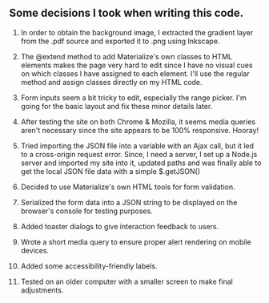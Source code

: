 ## Some decisions I took when writing this code.

1. In order to obtain the background image, I extracted the gradient layer from the .pdf source and exported it to .png using Inkscape.

2. The @extend method to add Materialize's own classes to HTML elements makes the page very hard to edit since I have no visual cues on which classes I have assigned to each element. I'll use the regular method and assign classes directly on my HTML code. 

3. Form inputs seem a bit tricky to edit, especially the range picker. I'm going for the basic layout and fix these minor details later.

4. After testing the site on both Chrome & Mozilla, it seems media queries aren't necessary since the site appears to be 100% responsive. Hooray!

5. Tried importing the JSON file into a variable with an Ajax call, but it led to a cross-origin request error. Since, I need a server, I set up a Node.js server and imported my site into it, updated paths and was finally able to get the local JSON file data with a simple $.getJSON()

6. Decided to use Materialize's own HTML tools for form validation.

7. Serialized the form data into a JSON string to be displayed on the browser's console for testing purposes.

8. Added toaster dialogs to give interaction feedback to users.

9. Wrote a short media query to ensure proper alert rendering on mobile devices.

10. Added some accessibility-friendly labels.

11. Tested on an older computer with a smaller screen to make final adjustments.
